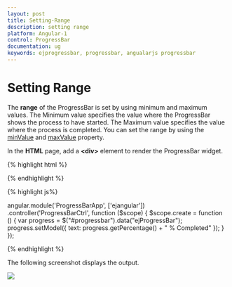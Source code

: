 ```yaml
---
layout: post
title: Setting-Range
description: setting range
platform: Angular-1
control: ProgressBar
documentation: ug
keywords: ejprogressbar, progressbar, angualarjs progressbar
---
```


# Setting Range

The **range** of the ProgressBar is set by using minimum and maximum values. The Minimum value specifies the value where the ProgressBar shows the process to have started. The Maximum value specifies the value where the process is completed. You can set the range by using the [minValue](https://help.syncfusion.com/api/js/ejprogressbar#members:minvalue) and [maxValue](https://help.syncfusion.com/api/js/ejprogressbar#members:maxvalue) property.

In the **HTML** page, add a **&lt;div&gt;** element to render the ProgressBar widget.

{% highlight html %}

   <div class="control">
    <div id="progressbar" ej-progressbar e-minvalue="40" e-maxvalue="80" e-value="60" e-height="20" e-width="500" e-create="create"></div>
   </div>

{% endhighlight %}

{% highlight js%}

angular.module('ProgressBarApp', ['ejangular'])
.controller('ProgressBarCtrl', function ($scope) {
    $scope.create = function () {
        var progress = $("#progressbar").data("ejProgressBar");
        progress.setModel({ text: progress.getPercentage() + " % Completed" });
    }
}); 

{% endhighlight %}

The following screenshot displays the output.

![](/js/ProgressBar/Setting-Range_images/Setting-Range_img1.png) 

